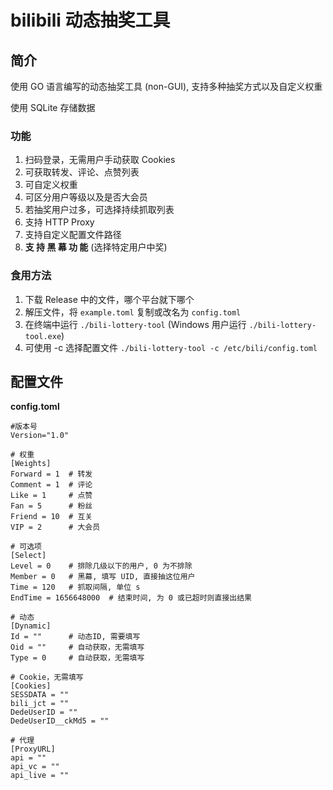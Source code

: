 # bilibili 动态抽奖工具

## 简介

使用 GO 语言编写的动态抽奖工具 (non-GUI), 支持多种抽奖方式以及自定义权重

使用 SQLite 存储数据

### 功能
1. 扫码登录，无需用户手动获取 Cookies
2. 可获取转发、评论、点赞列表
3. 可自定义权重
4. 可区分用户等级以及是否大会员
5. 若抽奖用户过多，可选择持续抓取列表
6. 支持 HTTP Proxy
7. 支持自定义配置文件路径
8. **支 持 黑 幕 功 能** (选择特定用户中奖)

### 食用方法
1. 下载 Release 中的文件，哪个平台就下哪个
2. 解压文件，将 `example.toml` 复制或改名为 `config.toml`
3. 在终端中运行 `./bili-lottery-tool` (Windows 用户运行 `./bili-lottery-tool.exe`)
4. 可使用 -c 选择配置文件 `./bili-lottery-tool -c /etc/bili/config.toml`

## 配置文件

**config.toml**

```
#版本号
Version="1.0"

# 权重
[Weights]
Forward = 1  # 转发
Comment = 1  # 评论
Like = 1     # 点赞
Fan = 5      # 粉丝
Friend = 10  # 互关
VIP = 2      # 大会员

# 可选项
[Select]
Level = 0    # 排除几级以下的用户, 0 为不排除
Member = 0   # 黑幕, 填写 UID, 直接抽这位用户
Time = 120   # 抓取间隔, 单位 s
EndTime = 1656648000  # 结束时间, 为 0 或已超时则直接出结果

# 动态
[Dynamic]
Id = ""      # 动态ID, 需要填写
Oid = ""     # 自动获取，无需填写
Type = 0     # 自动获取，无需填写

# Cookie，无需填写
[Cookies]
SESSDATA = ""
bili_jct = ""
DedeUserID = ""
DedeUserID__ckMd5 = ""

# 代理
[ProxyURL]
api = ""
api_vc = ""
api_live = ""
```